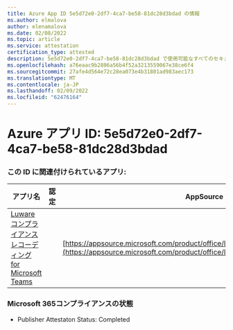 ```yaml
---
title: Azure App ID 5e5d72e0-2df7-4ca7-be58-81dc28d3bdad の情報
ms.author: elmalova
author: elenamalova
ms.date: 02/08/2022
ms.topic: article
ms.service: attestation
certification_type: attested
description: 5e5d72e0-2df7-4ca7-be58-81dc28d3bdad で使用可能なすべてのセキュリティおよびコンプライアンス情報。
ms.openlocfilehash: a76eaac9b2806a56b4f52a3213559067e38ce6f4
ms.sourcegitcommit: 27afe4d564e72c28ea073e4b31801ad983aec173
ms.translationtype: MT
ms.contentlocale: ja-JP
ms.lasthandoff: 02/09/2022
ms.locfileid: "62476164"
---
```

# <a name="azure-app-id-5e5d72e0-2df7-4ca7-be58-81dc28d3bdad"></a>Azure アプリ ID: 5e5d72e0-2df7-4ca7-be58-81dc28d3bdad


### <a name="apps-associated-with-this-id"></a>この ID に関連付けられているアプリ:
| **アプリ名** | **認定** | **AppSource での表示** |
|--------------|---------------|-----------------------|
| [Luware コンプライアンスレコーディング for Microsoft Teams](https://docs.microsoft.com/microsoft-365-app-certification/forward/luwareagzurich.recording_azure_marketplace) |  | [https://appsource.microsoft.com/product/office/luwareagzurich.recording_azure_marketplace](https://appsource.microsoft.com/product/office/luwareagzurich.recording_azure_marketplace) |

### <a name="microsoft-365-app-compliance-status"></a>Microsoft 365コンプライアンスの状態
- Publisher Attestaton Status: Completed
